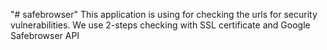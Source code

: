 "# safebrowser" 
This application is using for checking the urls for security vulnerabilities. We use 2-steps checking with SSL certificate and Google Safebrowser API

